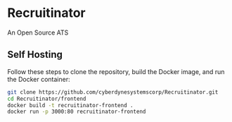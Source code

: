 # Recruitinator
An Open Source ATS


## Self Hosting

Follow these steps to clone the repository, build the Docker image, and run the Docker container:

```bash
git clone https://github.com/cyberdynesystemscorp/Recruitinator.git
cd Recruitinator/frontend
docker build -t recruitinator-frontend .
docker run -p 3000:80 recruitinator-frontend